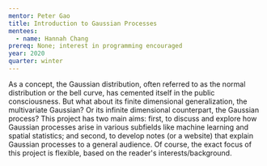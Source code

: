 ```yaml
---
mentor: Peter Gao
title: Introduction to Gaussian Processes
mentees:
  - name: Hannah Chang
prereq: None; interest in programming encouraged
year: 2020
quarter: winter
---
```

As a concept, the Gaussian distribution, often referred to as the normal distribution or the bell curve, has cemented itself in the public consciousness. But what about its finite dimensional generalization, the multivariate Gaussian? Or its infinite dimensional counterpart, the Gaussian process? This project has two main aims: first, to discuss and explore how Gaussian processes arise in various subfields like machine learning and spatial statistics; and second, to develop notes (or a website) that explain Gaussian processes to a general audience. Of course, the exact focus of this project is flexible, based on the reader's interests/background.